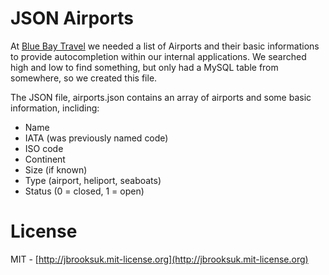 # JSON Airports

At [Blue Bay Travel](http://bluebaytravel.co.uk) we needed a list of Airports and their basic informations to provide autocompletion within our internal applications. We searched high and low to find something, but only had a MySQL table from somewhere, so we created this file.

The JSON file, airports.json contains an array of airports and some basic information, incliding:

- Name
- IATA (was previously named code)
- ISO code
- Continent
- Size (if known)
- Type (airport, heliport, seaboats)
- Status (0 = closed, 1 = open)

# License
MIT - [http://jbrooksuk.mit-license.org](http://jbrooksuk.mit-license.org)
